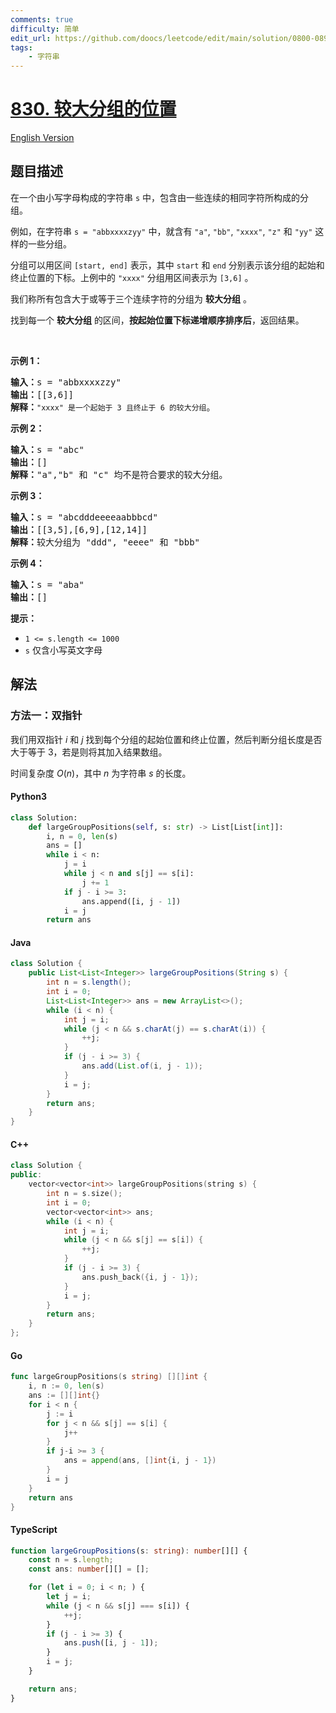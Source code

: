 ```yaml
---
comments: true
difficulty: 简单
edit_url: https://github.com/doocs/leetcode/edit/main/solution/0800-0899/0830.Positions%20of%20Large%20Groups/README.md
tags:
    - 字符串
---
```


<!-- problem:start -->

# [830. 较大分组的位置](https://leetcode.cn/problems/positions-of-large-groups)

[English Version](/solution/0800-0899/0830.Positions%20of%20Large%20Groups/README_EN.md)

## 题目描述

<!-- description:start -->

<p>在一个由小写字母构成的字符串 <code>s</code> 中，包含由一些连续的相同字符所构成的分组。</p>

<p>例如，在字符串 <code>s = "abbxxxxzyy"</code> 中，就含有 <code>"a"</code>, <code>"bb"</code>, <code>"xxxx"</code>, <code>"z"</code> 和 <code>"yy"</code> 这样的一些分组。</p>

<p>分组可以用区间 <code>[start, end]</code> 表示，其中 <code>start</code> 和 <code>end</code> 分别表示该分组的起始和终止位置的下标。上例中的 <code>"xxxx"</code> 分组用区间表示为 <code>[3,6]</code> 。</p>

<p>我们称所有包含大于或等于三个连续字符的分组为 <strong>较大分组</strong> 。</p>

<p>找到每一个 <strong>较大分组</strong> 的区间，<strong>按起始位置下标递增顺序排序后</strong>，返回结果。</p>

<p> </p>

<p><strong>示例 1：</strong></p>

<pre>
<strong>输入：</strong>s = "abbxxxxzzy"
<strong>输出：</strong>[[3,6]]
<strong>解释</strong><strong>：</strong><code>"xxxx" 是一个起始于 3 且终止于 6 的较大分组</code>。
</pre>

<p><strong>示例 2：</strong></p>

<pre>
<strong>输入：</strong>s = "abc"
<strong>输出：</strong>[]
<strong>解释：</strong>"a","b" 和 "c" 均不是符合要求的较大分组。
</pre>

<p><strong>示例 3：</strong></p>

<pre>
<strong>输入：</strong>s = "abcdddeeeeaabbbcd"
<strong>输出：</strong>[[3,5],[6,9],[12,14]]
<strong>解释：</strong>较大分组为 "ddd", "eeee" 和 "bbb"</pre>

<p><strong>示例 4：</strong></p>

<pre>
<strong>输入：</strong>s = "aba"
<strong>输出：</strong>[]
</pre>



<p><strong>提示：</strong></p>

<ul>
	<li><code>1 <= s.length <= 1000</code></li>
	<li><code>s</code> 仅含小写英文字母</li>
</ul>

<!-- description:end -->

## 解法

<!-- solution:start -->

### 方法一：双指针

我们用双指针 $i$ 和 $j$ 找到每个分组的起始位置和终止位置，然后判断分组长度是否大于等于 $3$，若是则将其加入结果数组。

时间复杂度 $O(n)$，其中 $n$ 为字符串 $s$ 的长度。

<!-- tabs:start -->

#### Python3

```python
class Solution:
    def largeGroupPositions(self, s: str) -> List[List[int]]:
        i, n = 0, len(s)
        ans = []
        while i < n:
            j = i
            while j < n and s[j] == s[i]:
                j += 1
            if j - i >= 3:
                ans.append([i, j - 1])
            i = j
        return ans
```

#### Java

```java
class Solution {
    public List<List<Integer>> largeGroupPositions(String s) {
        int n = s.length();
        int i = 0;
        List<List<Integer>> ans = new ArrayList<>();
        while (i < n) {
            int j = i;
            while (j < n && s.charAt(j) == s.charAt(i)) {
                ++j;
            }
            if (j - i >= 3) {
                ans.add(List.of(i, j - 1));
            }
            i = j;
        }
        return ans;
    }
}
```

#### C++

```cpp
class Solution {
public:
    vector<vector<int>> largeGroupPositions(string s) {
        int n = s.size();
        int i = 0;
        vector<vector<int>> ans;
        while (i < n) {
            int j = i;
            while (j < n && s[j] == s[i]) {
                ++j;
            }
            if (j - i >= 3) {
                ans.push_back({i, j - 1});
            }
            i = j;
        }
        return ans;
    }
};
```

#### Go

```go
func largeGroupPositions(s string) [][]int {
	i, n := 0, len(s)
	ans := [][]int{}
	for i < n {
		j := i
		for j < n && s[j] == s[i] {
			j++
		}
		if j-i >= 3 {
			ans = append(ans, []int{i, j - 1})
		}
		i = j
	}
	return ans
}
```

#### TypeScript

```ts
function largeGroupPositions(s: string): number[][] {
    const n = s.length;
    const ans: number[][] = [];

    for (let i = 0; i < n; ) {
        let j = i;
        while (j < n && s[j] === s[i]) {
            ++j;
        }
        if (j - i >= 3) {
            ans.push([i, j - 1]);
        }
        i = j;
    }

    return ans;
}
```

<!-- tabs:end -->

<!-- solution:end -->

<!-- problem:end -->
